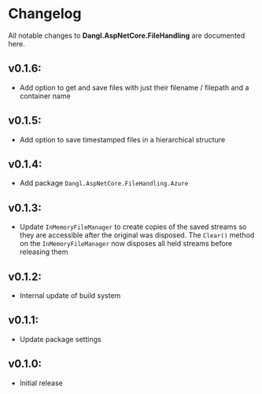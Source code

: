 # Changelog

All notable changes to **Dangl.AspNetCore.FileHandling** are documented here.

## v0.1.6:
- Add option to get and save files with just their filename / filepath and a container name

## v0.1.5:
- Add option to save timestamped files in a hierarchical structure

## v0.1.4:
- Add package `Dangl.AspNetCore.FileHandling.Azure`

## v0.1.3:
- Update `InMemoryFileManager` to create copies of the saved streams so they are accessible after the original was disposed. The `Clear()` method on the `InMemoryFileManager` now disposes all held streams before releasing them

## v0.1.2:
- Internal update of build system

## v0.1.1:
- Update package settings

## v0.1.0:
- Initial release
